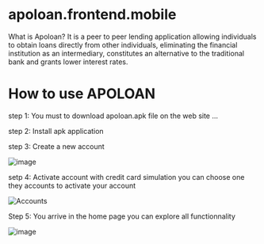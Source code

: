 # apoloan.frontend.mobile
What is Apoloan? It is a peer to peer lending application allowing individuals to obtain loans directly from other individuals, eliminating the financial institution as an intermediary, constitutes an alternative to the traditional bank and grants lower interest rates.


# How to use APOLOAN

step 1: You must to download apoloan.apk file on the web site ...

step 2: Install apk application 

step 3: Create a new account 

![image](https://user-images.githubusercontent.com/97165267/174408404-be2efdc8-c880-4f67-9329-5eab58e9cafe.png)

setp 4: Activate account with credit card simulation
you can choose one they accounts to activate your account

![Accounts](https://user-images.githubusercontent.com/97165267/174408710-41fe394e-be45-4f16-b1d7-f68923c907c6.PNG)

Step 5: You arrive in the home page you can explore all functionnality

![image](https://user-images.githubusercontent.com/97165267/174408912-d6559033-ad8e-4923-bb46-23cd43db34cb.png)
